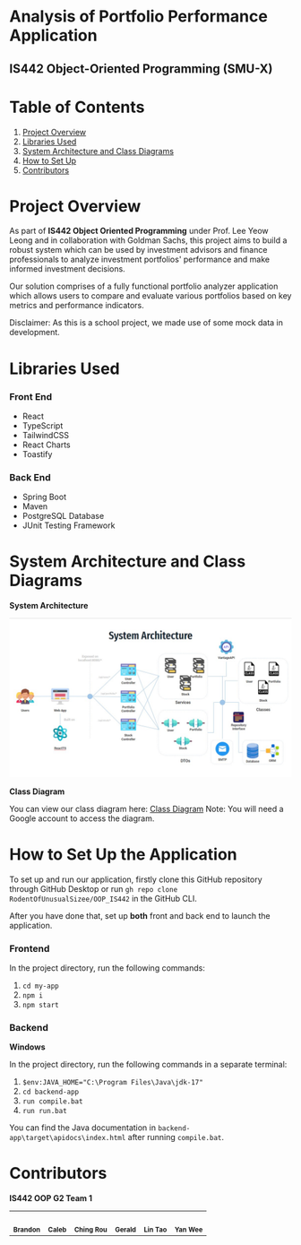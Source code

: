 # Analysis of Portfolio Performance Application
## IS442 Object-Oriented Programming (SMU-X)

# Table of Contents
1. [Project Overview](#project-overview)
3. [Libraries Used](#libraries-used)
4. [System Architecture and Class Diagrams](#system-architecture-and-class-diagrams)
5. [How to Set Up](#how-to-set-up-the-application)
6. [Contributors](#contributors)

# Project Overview

As part of **IS442 Object Oriented Programming** under Prof. Lee Yeow Leong and in collaboration with Goldman Sachs, this project aims to build a robust system which can be used by investment advisors and finance professionals to analyze investment portfolios' performance and make informed investment decisions.

Our solution comprises of a fully functional portfolio analyzer application which allows users to compare and evaluate various portfolios based on key metrics and performance indicators.

Disclaimer: As this is a school project, we made use of some mock data in development.

# Libraries Used
### Front End
- React
- TypeScript
- TailwindCSS
- React Charts
- Toastify

### Back End
- Spring Boot
- Maven
- PostgreSQL Database
- JUnit Testing Framework

# System Architecture and Class Diagrams
**System Architecture**

<img src="ReadmeFiles\SystemArchitecture.jpg">

**Class Diagram**

You can view our class diagram here: <a href="https://viewer.diagrams.net/index.html?tags=%7B%7D&highlight=0000ff&edit=_blank&layers=1&nav=1#G1MiuEm-PZ1pJqC2lAcIQvO2HyBRdX3kef">Class Diagram</a>
Note: You will need a Google account to access the diagram.

# How to Set Up the Application
To set up and run our application, firstly clone this GitHub repository through GitHub Desktop or run `gh repo clone RodentOfUnusualSizee/OOP_IS442` in the GitHub CLI.

After you have done that, set up **both** front and back end to launch the application.
### Frontend
In the project directory, run the following commands:
1. `cd my-app`
2. `npm i`
3. `npm start`

### Backend
**Windows**

In the project directory, run the following commands in a separate terminal:
1. `$env:JAVA_HOME="C:\Program Files\Java\jdk-17"`
2. `cd backend-app`
3. `run compile.bat`
4. `run run.bat`

You can find the Java documentation in `backend-app\target\apidocs\index.html` after running `compile.bat`.

# Contributors
**IS442 OOP G2 Team 1**
<table>
    <tr>
        <td align="center"><img src="" width="150px;" alt=""/><br /><sub><b>Brandon</b></sub></a></td>
        <td align="center"><img src="" width="150px;" alt=""/><br /><sub><b>Caleb</b></sub></a></td>
        <td align="center"><img src="" width="150px;" alt=""/><br /><sub><b>Ching Rou</b></sub></a></td>
        <td align="center"><img src="" width="150px;" alt=""/><br /><sub><b>Gerald</b></sub></a></td>
        <td align="center"><img src="" width="150px;" alt=""/><br /><sub><b>Lin Tao</b></sub></a></td>
        <td align="center"><img src="" width="150px;" alt=""/><br /><sub><b>Yan Wee</b></sub></a></td>
    </tr>
</table>

